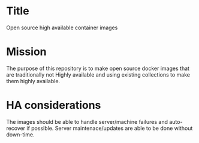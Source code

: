 # Title
Open source high available container images


# Mission
The purpose of this repository is to make open source docker images that are traditionally not Highly available and using existing collections to make them highly available. 

# HA considerations 
The images should be able to handle server/machine failures and auto-recover if possible. Server maintenace/updates are able to be done without down-time. 


